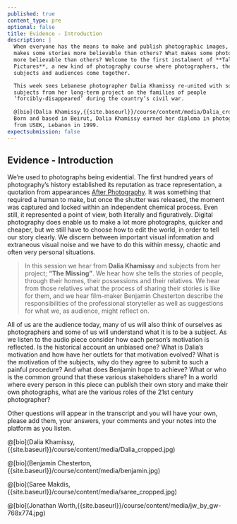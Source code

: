 ```yaml
---
published: true
content_type: pre
optional: false
title: Evidence - Introduction
description: |
  When everyone has the means to make and publish photographic images, what
  makes some stories more believable than others? What makes some photographers
  more believable than others? Welcome to the first instalment of **Talking
  Pictures**, a new kind of photography course where photographers, their
  subjects and audiences come together.

  This week sees Lebanese photographer Dalia Khamissy re-united with some of the
  subjects from her long-term project on the families of people
  ‘forcibly-disappeared’ during the country’s civil war.
  
  @[bio](Dalia Khamissy,{{site.baseurl}}/course/content/media/Dalia_cropped.jpg)
  Born and based in Beirut, Dalia Khamissy earned her diploma in photography
  from USEK, Lebanon in 1999.
expectsubmission: false
---
```

## Evidence - Introduction

We’re used to photographs being evidential. The first hundred years of photography’s history established its reputation as trace representation, a quotation from appearances [After Photography](http://www.afterphotography.org/). It was something that required a human to make, but once the shutter was released, the moment was captured and locked within an independent chemical process. Even still, it represented a point of view, both literally and figuratively. Digital photography does enable us to make a lot more photographs, quicker and cheaper, but we still have to choose how to edit the world, in order to tell our story clearly. We discern between important visual information and extraneous visual noise and we have to do this within messy, chaotic and often very personal situations.

> In this session we hear from **Dalia Khamissy** and subjects from her project; **“The Missing”**. We hear how she tells the stories of people, through their homes, their possessions and their relatives. We hear from those relatives what the process of sharing their stories is like for them, and we hear film-maker Benjamin Chesterton describe the responsibilities of the professional storyteller as well as suggestions for what we, as audience, might reflect on.

All of us are the audience today, many of us will also think of ourselves as photographers and some of us will understand what it is to be a subject. As we listen to the audio piece consider how each person’s motivation is reflected. Is the historical account an unbiased one? What is Dalia’s motivation and how have her outlets for that motivation evolved? What is the motivation of the subjects, why do they agree to submit to such a painful procedure? And what does Benjamin hope to achieve? What or who is the common ground that these various stakeholders share? In a world where every person in this piece can publish their own story and make their own photographs, what are the various roles of the 21st century photographer?

Other questions will appear in the transcript and you will have your own, please add them, your answers, your comments and your notes into the platform as you listen.

@[bio](Dalia Khamissy,{{site.baseurl}}/course/content/media/Dalia_cropped.jpg)

@[bio](Benjamin Chesterton,{{site.baseurl}}/course/content/media/benjamin.jpg)

@[bio](Saree Makdis,{{site.baseurl}}/course/content/media/saree_cropped.jpg)

@[bio](Jonathan Worth,{{site.baseurl}}/course/content/media/jw_by_gw-768x774.jpg)